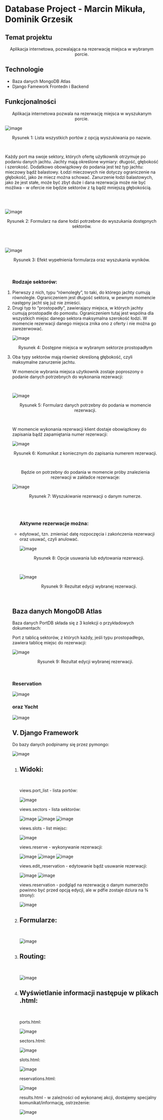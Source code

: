 # Database Project - Marcin Mikuła, Dominik Grzesik

<!-- ## Description:
Web application allowing to book a place in port on a lake.

## Technology:
  - MongoDB
  - Django -->

<h2> Temat projektu</h2>
<p align ="center">Aplikacja internetowa, pozwalająca na rezerwację miejsca w wybranym porcie.</p>

<h2> Technologie</h2>
<ul>
  <li> Baza danych MongoDB Atlas</li>
  <li> Django Famework Frontedn i Backend </li>
</ul>
 
<h2> Funkcjonalności</h2>
<p align ="center">Aplikacja internetowa pozwala na rezerwację miejsca w wyszukanym porcie.</p> 

![image](https://github.com/mamikula/CampaignForProducts/blob/master/Screens/ss1.png)

<p font-size="10px" align ="center"> Rysunek 1: Lista wszystkich portów z opcją wyszukiwania po nazwie. </p> 
<br>
<p> Każdy port ma swoje sektory, których ofertę użytkownik otrzymuje po podaniu danych jachtu. Jachty mają określone wymiary: długość, głębokość i szerokość. Dodatkowo obowiązkowy do podania jest też typ jachtu: mieczowy bądź balastowy. Łodzi mieczowych nie dotyczy ograniczenie na głębokość, jako że miecz można schować. Zanurzenie łodzi balastowych, jako że jest stałe, może być zbyt duże i dana rezerwacja może nie być możliwa - w ofercie nie będzie sektorów z tą bądź mniejszą głębokością.  </p>

<br><br>

![image](https://github.com/mamikula/CampaignForProducts/blob/master/Screens/ss1.png)
<p font-size="10px" align ="center"> Rysunek 2: Formularz na dane łodzi potrzebne do wyszukania dostępnych sektorów. </p> 

<br><br>

![image](https://github.com/mamikula/CampaignForProducts/blob/master/Screens/ss1.png)
<p font-size="10px" align ="center"> Rysunek 3: Efekt wypełnienia formularza oraz wyszukania wyników. </p> 

<br>
 
<ol><h3>Rodzaje sektorów:</h3>
  <li>
    Pierwszy z nich, typu “równoległy”, to taki, do którego jachty cumują równolegle. Ograniczeniem jest długość sektora, w pewnym momencie następny jacht się już nie zmieści.
  </li>
  
  <li>
    Drugi typ to “prostopadły”, zawierający miejsca, w których jachty cumują prostopadle do pomostu. Ograniczeniem tutaj jest wspólna dla wszystkich miejsc danego sektora maksymalna szerokość łodzi. W momencie rezerwacji danego miejsca znika ono z oferty i nie można go zarezerwować.
    
 ![image](https://github.com/mamikula/CampaignForProducts/blob/master/Screens/ss1.png)
<p font-size="10px" align ="center"> Rysunek 4: Dostępne miejsca w wybranym sektorze prostopadłym  </p> 
  </li>
  
  <li>
    Oba typy sektorów mają również określoną głębokość, czyli maksymalne zanurzenie jachtu.
  </li>
</ul>

<p>W momencie wybrania miejsca użytkownik zostaje poproszony o podanie danych potrzebnych do wykonania rezerwacji:</p>

<br>

![image](https://github.com/mamikula/CampaignForProducts/blob/master/Screens/ss1.png)
<p font-size="10px" align ="center"> Rysunek 5: Formularz danych potrzebny do podania w momencie rezerwacji. </p> 
<br>

<p>W momencie wykonania rezerwacji klient dostaje obowiązkowy do zapisania bądź zapamiętania numer rezerwacji:</p>

![image](https://github.com/mamikula/CampaignForProducts/blob/master/Screens/ss1.png)
<p font-size="10px" align ="center"> Rysunek 6: Komunikat z koniecznym do zapisania numerem rezerwacji. </p> 
<br>

<p align ="center">Będzie on potrzebny do podania w momencie próby znalezienia rezerwacji w zakładce rezerwacje: </p>

![image](https://github.com/mamikula/CampaignForProducts/blob/master/Screens/ss1.png)
<p font-size="10px" align ="center"> Rysunek 7: Wyszukiwanie rezerwacji o danym numerze. </p> 
<br>
<br>

<ul><h3>Aktywne rezerwacje można:</h3>
  <li>edytować, tzn. zmieniać datę rozpoczęcia i zakończenia rezerwacji oraz usuwać, czyli anulować.
    
![image](https://github.com/mamikula/CampaignForProducts/blob/master/Screens/ss1.png)
<p font-size="10px" align ="center"> Rysunek 8: Opcje usuwania lub edytowania rezerwacji. </p> 
<br>
    
 ![image](https://github.com/mamikula/CampaignForProducts/blob/master/Screens/ss1.png)
<p font-size="10px" align ="center"> Rysunek 9: Rezultat edycji wybranej rezerwacji.</p> 
<br>
    
  </li>
</ul>

 
<h2> Baza danych MongoDB Atlas </h2>

<p> Baza danych PortDB składa się z 3 kolekcji o przykładowych dokumentach: </p>

<p> Port z tablicą sektorów, z których każdy, jeśli typu prostopadłego, zawiera tablicę miejsc do rezerwacji: </p>

![image](https://github.com/mamikula/CampaignForProducts/blob/master/Screens/ss1.png)
<p font-size="10px" align ="center"> Rysunek 9: Rezultat edycji wybranej rezerwacji.</p> 
<br>

<h3> Reservation </h3>

![image](https://github.com/mamikula/CampaignForProducts/blob/master/Screens/ss1.png)
<br>

<h3> oraz Yacht </h3>

![image](https://github.com/mamikula/CampaignForProducts/blob/master/Screens/ss1.png)
<br>

<h2> V. Django Framework </h2>
<p> Do bazy danych podpinamy się przez pymongo: </p>

![image](https://github.com/mamikula/CampaignForProducts/blob/master/Screens/ss1.png)
<br>

<ol>
  <li> <h2> Widoki: </h2><br>
    
<p>views.port_list  - lista portów:</p>
    
![image](https://github.com/mamikula/CampaignForProducts/blob/master/Screens/ss1.png)
<br>
    
<p>views.sectors - lista sektorów:</p>
    
![image](https://github.com/mamikula/CampaignForProducts/blob/master/Screens/ss1.png)
![image](https://github.com/mamikula/CampaignForProducts/blob/master/Screens/ss1.png)
![image](https://github.com/mamikula/CampaignForProducts/blob/master/Screens/ss1.png)
<br>
    
<p>views.slots - list miejsc:</p>
    
![image](https://github.com/mamikula/CampaignForProducts/blob/master/Screens/ss1.png)
<br>
    
<p>views.reserve - wykonywanie rezerwacji:</p>
    
![image](https://github.com/mamikula/CampaignForProducts/blob/master/Screens/ss1.png)
![image](https://github.com/mamikula/CampaignForProducts/blob/master/Screens/ss1.png)
![image](https://github.com/mamikula/CampaignForProducts/blob/master/Screens/ss1.png)
<br>
    
<p>views.edit_reservation - edytowanie bądź usuwanie rezerwacji:</p>
    
![image](https://github.com/mamikula/CampaignForProducts/blob/master/Screens/ss1.png)
![image](https://github.com/mamikula/CampaignForProducts/blob/master/Screens/ss1.png)
<br>
    
<p>views.reservation - podgląd na rezerwację o danym numerze(to powinno być przed opcją edycji, ale w pdfie zostaje dziura na ¾ strony):</p>
    
![image](https://github.com/mamikula/CampaignForProducts/blob/master/Screens/ss1.png)
<br>
    
  </li>
  
  <li> <h2> Formularze: </h2><br>
    
![image](https://github.com/mamikula/CampaignForProducts/blob/master/Screens/ss1.png)
<br>
    
  </li>
  
  <li> <h2> Routing: </h2><br>
    
![image](https://github.com/mamikula/CampaignForProducts/blob/master/Screens/ss1.png)
<br>
    
  </li>
  
  <li> <h2> Wyświetlanie informacji następuje w plikach .html: </h2><br>
    
<p> ports.html: </p>
    
![image](https://github.com/mamikula/CampaignForProducts/blob/master/Screens/ss1.png)
<br>
    
<p> sectors.html: </p>

![image](https://github.com/mamikula/CampaignForProducts/blob/master/Screens/ss1.png)
<br>
    
<p> slots.html: </p>
    
![image](https://github.com/mamikula/CampaignForProducts/blob/master/Screens/ss1.png)
<br>
    
<p> reservations.html: </p>
    
![image](https://github.com/mamikula/CampaignForProducts/blob/master/Screens/ss1.png)
<br>
    
<p> results.html - w zależności od wykonanej akcji, dostajemy specjalny komunikat/informację, ostrzeżenie: </p>
    
![image](https://github.com/mamikula/CampaignForProducts/blob/master/Screens/ss1.png)
<br>
   
  </li>
</ol>
  














